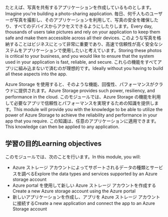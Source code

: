 <span data-ttu-id="b9d08-101">たとえば、写真を共有するアプリケーションを作成しているものとします。</span><span class="sxs-lookup"><span data-stu-id="b9d08-101">Imagine you're building a photo-sharing application.</span></span> <span data-ttu-id="b9d08-102">毎日、何千人ものユーザーが写真を撮影し、そのアプリケーションを利用して、写真の安全を確保したり、すべてのデバイスからアクセスできるようにしたりします。</span><span class="sxs-lookup"><span data-stu-id="b9d08-102">Every day, thousands of users take pictures and rely on your application to keep them safe and make them accessible across all their devices.</span></span> <span data-ttu-id="b9d08-103">このような写真を格納することはビジネスにとって非常に重要であり、高速で信頼性が高く安全なシステムをアプリケーションで使用したいと考えています。</span><span class="sxs-lookup"><span data-stu-id="b9d08-103">Storing these photos is critical to your business, and you would like to ensure that the system used in your application is fast, reliable, and secure.</span></span> <span data-ttu-id="b9d08-104">これらの機能をすべてアプリに組み込まないで済むのが理想的です。</span><span class="sxs-lookup"><span data-stu-id="b9d08-104">Ideally without you having to build all these aspects into the app.</span></span>

<span data-ttu-id="b9d08-105">Azure Storage を使用すると、そのような機能、回復性、パフォーマンスがクラウドに提供されます。</span><span class="sxs-lookup"><span data-stu-id="b9d08-105">Azure Storage provides such power, resiliency, and performance in the cloud.</span></span> <span data-ttu-id="b9d08-106">このモジュールでは、Azure Storage の機能を利用して必要なアプリで信頼性とパフォーマンスを実現するための知識を提供します。</span><span class="sxs-lookup"><span data-stu-id="b9d08-106">This module will provide you with the knowledge to be able to utilize the power of Azure Storage to achieve the reliability and performance in your app that you require.</span></span> <span data-ttu-id="b9d08-107">この知識は、任意のアプリケーションに適用できます。</span><span class="sxs-lookup"><span data-stu-id="b9d08-107">This knowledge can then be applied to any application.</span></span>

## <a name="learning-objectives"></a><span data-ttu-id="b9d08-108">学習の目的</span><span class="sxs-lookup"><span data-stu-id="b9d08-108">Learning objectives</span></span>
<span data-ttu-id="b9d08-109">このモジュールでは、次のことを行います。</span><span class="sxs-lookup"><span data-stu-id="b9d08-109">In this module, you will:</span></span>

- <span data-ttu-id="b9d08-110">Azure ストレージ アカウントによってサポートされるデータの種類とサービスを調べる</span><span class="sxs-lookup"><span data-stu-id="b9d08-110">Explore the data types and services supported by an Azure storage account</span></span>
- <span data-ttu-id="b9d08-111">Azure portal を使用して新しい Azure ストレージ アカウントを作成する</span><span class="sxs-lookup"><span data-stu-id="b9d08-111">Create a new Azure storage account using the Azure portal</span></span>
- <span data-ttu-id="b9d08-112">新しいアプリケーションを作成し、アプリを Azure ストレージ アカウントに接続する</span><span class="sxs-lookup"><span data-stu-id="b9d08-112">Create a new application and connect the app to an Azure Storage account</span></span>
